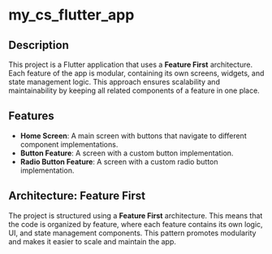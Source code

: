 # my_cs_flutter_app


## Description

This project is a Flutter application that uses a **Feature First** architecture. Each feature of the app is modular, containing its own screens, widgets, and state management logic. This approach ensures scalability and maintainability by keeping all related components of a feature in one place.

## Features

- **Home Screen**: A main screen with buttons that navigate to different component implementations.
- **Button Feature**: A screen with a custom button implementation.
- **Radio Button Feature**: A screen with a custom radio button implementation.

## Architecture: Feature First

The project is structured using a **Feature First** architecture. This means that the code is organized by feature, where each feature contains its own logic, UI, and state management components. This pattern promotes modularity and makes it easier to scale and maintain the app.
